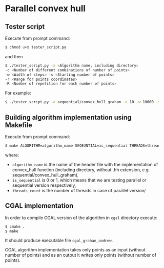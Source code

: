# Parallel convex hull


## Tester script

Execute from prompt command:
```sh
$ chmod u+x tester_script.py
```
and then 
```sh
$ ./tester_script.py -a <Algorithm name, including directory>
-c <Number of different combinations of number of points> 
-w <Width of steps> -s <Starting number of points>
-r <Range for points coordinates>
-R <Number of repetition for each number of points>
```
For example:
```sh
$ ./tester_script.py -a sequential/convex_hull_graham -c 10 -w 10000 -s 100000 -r 1000000000 -R 2
```

## Building algorithm implementation using Makefile

Execute from prompt command:
```sh
$ make ALGORITHM=algorithm_name SEQEUNTIAL=is_sequential THREADS=threads_count
```
where:
- `algorithm_name` is the name of the header file with the implementation
of convex_hull function (including directory, without .hh extension,
e.g. sequential/convex_hull_graham),
- `is_sequential` is 0 or 1, which means
that we are testing parallel or sequential version respectively,
- `threads_count` is the number of threads in case of parallel version/

## CGAL implementation
In order to compile CGAL version of the algorithm in `cgal` directory execute:
```sh
$ cmake .
$ make
```
It should produce executable file `cgal_graham_andrew`.

CGAL algorithm implementation takes only points as an input (without number of points) and as an output it writes only points (without number of points).